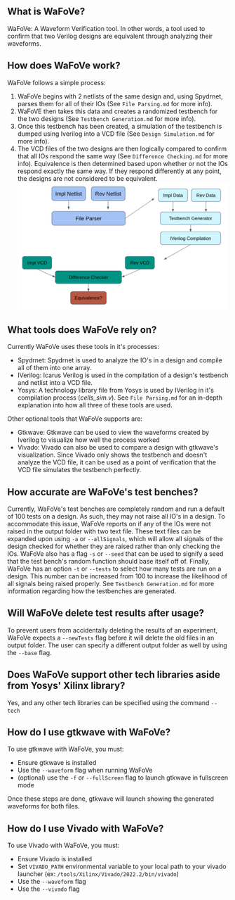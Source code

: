 ## What is WaFoVe?
WaFoVe: A Waveform Verification tool. In other words, a tool used to confirm that two Verilog designs are equivalent through analyzing their waveforms.

## How does WaFoVe work?
WaFoVe follows a simple process:
1. WaFoVe begins with 2 netlists of the same design and, using Spydrnet, parses them for all of their IOs (See `File Parsing.md` for more info).
2. WaFoVE then takes this data and creates a randomized testbench for the two designs (See `Testbench Generation.md` for more info).
3. Once this testbench has been created, a simulation of the testbench is dumped using Iverilog into a VCD file (See `Design Simulation.md` for more info).
4. The VCD files of the two designs are then logically compared to confirm that all IOs respond the same way (See `Difference Checking.md` for more info).
Equivalence is then determined based upon whether or not the IOs respond exactly the same way. If they respond differently at any point, the designs are not considered to be equivalent.
![image](pictures/WaFoVe_Dataflow.png)

## What tools does WaFoVe rely on?
Currently WaFoVe uses these tools in it's processes:
* Spydrnet: Spydrnet is used to analyze the IO's in a design and compile all of them into one array.
* IVerilog: Icarus Verilog is used in the compilation of a design's testbench and netlist into a VCD file.
* Yosys: A technology library file from Yosys is used by IVerilog in it's compilation process (_cells_sim.v_).
See `File Parsing.md` for an in-depth explanation into how all three of these tools are used.

Other optional tools that WaFoVe supports are:
* Gtkwave: Gtkwave can be used to view the waveforms created by Iverilog to visualize how well the process worked
* Vivado: Vivado can also be used to compare a design with gtkwave's visualization. Since Vivado only shows the testbench and doesn't analyze the VCD file, it can be used as a point of verification that the VCD file simulates the testbench perfectly.

## How accurate are WaFoVe's test benches?
Currently, WaFoVe's test benches are completely random and run a default of 100 tests on a design. As such, they may not raise all IO's in a design. To accommodate this issue, WaFoVe reports on if any of the IOs were not raised in the output folder with two text file. These text files can be expanded upon using `-a` or `--allSignals`, which will allow all signals of the design checked for whether they are raised rather than only checking the IOs. WaFoVe also has a flag `-s` or `--seed` that can be used to signify a seed that the test bench's random function should base itself off of. Finally, WaFoVe has an option `-t` or `--tests` to select how many tests are run on a design. This number can be increased from 100 to increase the likelihood of all signals being raised properly. See `Testbench Generation.md` for more information regarding how the testbenches are generated.

## Will WaFoVe delete test results after usage?
To prevent users from accidentally deleting the results of an experiment, WaFoVe expects a `--newTests` flag before it will delete the old files in an output folder. The user can specify a different output folder as well by using the `--base` flag. 

## Does WaFoVe support other tech libraries aside from Yosys' Xilinx library?
Yes, and any other tech libraries can be specified using the command `--tech` 

## How do I use gtkwave with WaFoVe?
To use gtkwave with WaFoVe, you must:
* Ensure gtkwave is installed
* Use the `--waveform` flag when running WaFoVe
* (optional) use the `-f` or `--fullScreen` flag to launch gtkwave in fullscreen mode

Once these steps are done, gtkwave will launch showing the generated waveforms for both files.

## How do I use Vivado with WaFoVe?
To use Vivado with WaFoVe, you must:
* Ensure Vivado is installed
* Set `VIVADO_PATH` environmental variable to your local path to your vivado launcher (ex: `/tools/Xilinx/Vivado/2022.2/bin/vivado`)
* Use the `--waveform` flag
* Use the `--vivado` flag